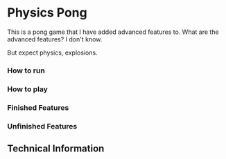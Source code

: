 # Physics Pong

This is a pong game that I have added advanced features to.
What are the advanced features? I don't know.

But expect physics, explosions.
### How to run

### How to play

### Finished Features

### Unfinished Features

## Technical Information

